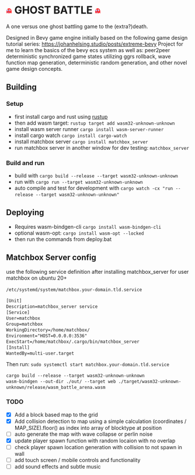 # ![ghost](assets/ghost.png "Sleepy") GHOST BATTLE ![ghost](assets/ghost.png "Wheepy")

A one versus one ghost battling game to the (extra?)death.

Designed in Bevy game engine initially based on the following game design tutorial series: https://johanhelsing.studio/posts/extreme-bevy
Project for me to learn the basics of the bevy ecs system as well as: peer2peer deterministic synchronized game states utilizing ggrs rollback, wave function map generation, deterministic random generation, and other novel game design concepts.

## Building
### Setup
- first install cargo and rust using [rustup](https://rustup.rs/)
- then add wasm target: `rustup target add wasm32-unknown-unknown`
- install wasm server runner `cargo install wasm-server-runner`
- install cargo watch `cargo install cargo-watch`
- install matchbox server `cargo install matchbox_server`
- run matchbox server in another window for dev testing: `matchbox_server`

### Build and run

- build with `cargo build --release --target wasm32-unknown-unknown`
- run with `cargo run --target wasm32-unknown-unknown`
- auto compile and test for development with `cargo watch -cx "run --release --target wasm32-unknown-unknown"`

## Deploying

- Requires wasm-bindgen-cli `cargo install wasm-bindgen-cli`
- optional wasm-opt: `cargo install wasm-opt --locked`
- then run the commands from deploy.bat


## Matchbox Server config

use the following service definition after installing matchbox_server for user matchbox on ubuntu 20+

`/etc/systemd/system/matchbox.your-domain.tld.service`

```
[Unit]
Description=matchbox_server service
[Service]
User=matchbox
Group=matchbox
WorkingDirectory=/home/matchbox/
Environment="HOST=0.0.0.0:3536"
ExecStart=/home/matchbox/.cargo/bin/matchbox_server
[Install]
WantedBy=multi-user.target
```
Then run: `sudo systemctl start matchbox.your-domain.tld.service`


```
cargo build --release --target wasm32-unknown-unknown
wasm-bindgen --out-dir ./out/ --target web ./target/wasm32-unknown-unknown/release/wasm_battle_arena.wasm
```

### TODO

- [x] Add a block based map to the grid
- [x] Add collision detection to map using a simple calculation (coordinates / MAP_SIZE).floor() as index into array of blocktype at position
- [ ] auto generate the map with wave collapse or perlin noise
- [x] update player spawn function with random locaion with no overlap
- [ ] check player spawn location generation with collision to not spawn in wall
- [ ] add touch screen / mobile controls and functionality
- [ ] add sound effects and subtle music